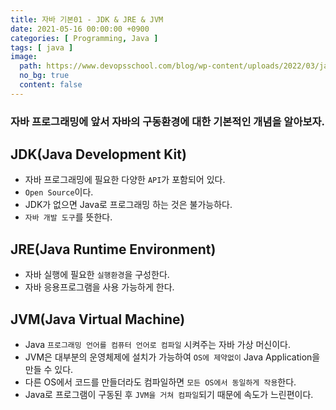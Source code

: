 ```yaml
---
title: 자바 기본01 - JDK & JRE & JVM
date: 2021-05-16 00:00:00 +0900
categories: [ Programming, Java ]
tags: [ java ]
image:
  path: https://www.devopsschool.com/blog/wp-content/uploads/2022/03/java_logo_icon_168609.png
  no_bg: true
  content: false
---
```


### 자바 프로그래밍에 앞서 자바의 구동환경에 대한 기본적인 개념을 알아보자.

## JDK(Java Development Kit)

- 자바 프로그래밍에 필요한 다양한 `API`가 포함되어 있다.
- `Open Source`이다.
- JDK가 없으면 Java로 프로그래밍 하는 것은 불가능하다.
- `자바 개발 도구`를 뜻한다.

## JRE(Java Runtime Environment)

- 자바 실행에 필요한 `실행환경`을 구성한다.
- 자바 응용프로그램을 사용 가능하게 한다.

## JVM(Java Virtual Machine)

- Java `프로그래밍 언어를 컴퓨터 언어로 컴파일` 시켜주는 자바 가상 머신이다.
- JVM은 대부분의 운영체제에 설치가 가능하여 `OS에 제약없이` Java Application을 만들 수 있다.
- 다른 OS에서 코드를 만들더라도 컴파일하면 `모든 OS에서 동일하게 작용`한다.
- Java로 프로그램이 구동된 후 `JVM을 거쳐 컴파일`되기 때문에 속도가 느린편이다.
